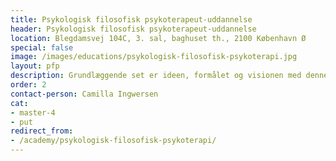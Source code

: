 ```yaml
---
title: Psykologisk filosofisk psykoterapeut-uddannelse
header: Psykologisk filosofisk psykoterapeut-uddannelse
location: Blegdamsvej 104C, 3. sal, baghuset th., 2100 København Ø
special: false
image: /images/educations/psykologisk-filosofisk-psykoterapi.jpg
layout: pfp
description: Grundlæggende set er ideen, formålet og visionen med denne 4-årige terapi-uddannelse at kombinere, nuancere og kvalificere samarbejdet mellem den filosofiske tradition og dannelse og den psykologiske og psykoterapeutiske tradition og dannelse. 
order: 2
contact-person: Camilla Ingwersen
cat:
- master-4
- put
redirect_from:
- /academy/psykologisk-filosofisk-psykoterapi/
---
```

